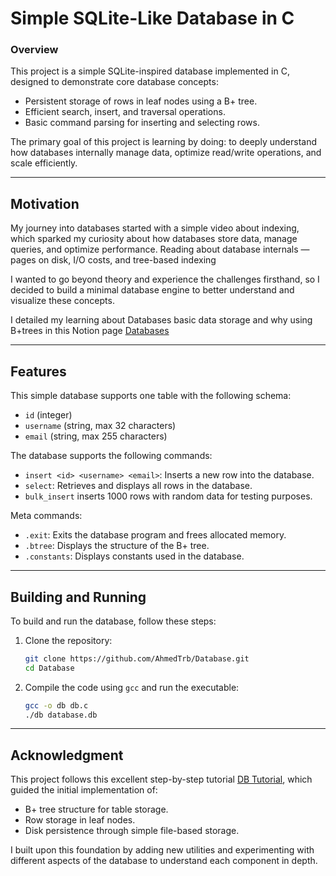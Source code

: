 # Simple SQLite-Like Database in C

### Overview

This project is a simple SQLite-inspired database implemented in C, designed to demonstrate core 
database concepts:
- Persistent storage of rows in leaf nodes using a B+ tree.
- Efficient search, insert, and traversal operations.
- Basic command parsing for inserting and selecting rows.

The primary goal of this project is learning by doing: to deeply understand how databases internally manage data, optimize read/write operations, and scale efficiently.

---
## Motivation
My journey into databases started with a simple video about indexing, which sparked my curiosity about how databases store data, manage queries, and optimize performance. Reading about database internals — pages on disk, I/O costs, and tree-based indexing

I wanted to go beyond theory and experience the challenges firsthand, so I decided to build a minimal database engine to better understand and visualize these concepts.

I detailed my learning about Databases basic data storage and why using B+trees in this Notion page [Databases](https://www.notion.so/Databases-2686bf1d695080078f87f768de334481?source=copy_link)

---
## Features 

This simple database supports one table with the following schema:
- `id` (integer)
- `username` (string, max 32 characters)
- `email` (string, max 255 characters)

The database supports the following commands:
- `insert <id> <username> <email>`: Inserts a new row into the database.
- `select`: Retrieves and displays all rows in the database.
- `bulk_insert` inserts 1000 rows with random data for testing purposes.

Meta commands:
- `.exit`: Exits the database program and frees allocated memory.
- `.btree`: Displays the structure of the B+ tree.
- `.constants`: Displays constants used in the database.

---
## Building and Running
To build and run the database, follow these steps:
1. Clone the repository:
   ```bash
   git clone https://github.com/AhmedTrb/Database.git
   cd Database
    ```
2. Compile the code using `gcc` and run the executable:
   ```bash
   gcc -o db db.c
   ./db database.db
   ```
---
## Acknowledgment 
This project follows this excellent step-by-step tutorial [DB Tutorial](https://cstack.github.io/db_tutorial), which guided the initial implementation of:
- B+ tree structure for table storage.
- Row storage in leaf nodes.
- Disk persistence through simple file-based storage.

I built upon this foundation by adding new utilities and experimenting with different aspects of the database to understand each component in depth.